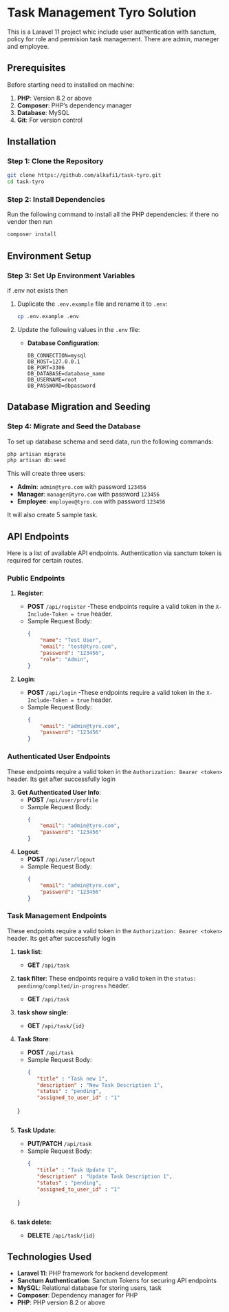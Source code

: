 
# Task Management Tyro Solution

This is a Laravel 11 project whic include user authentication with sanctum, policy for role and permision task management. There are admin, maneger and employee.

## Prerequisites

Before starting need to installed on machine:
1. **PHP**: Version 8.2 or above
2. **Composer**: PHP’s dependency manager
4. **Database**: MySQL
6. **Git**: For version control

## Installation

### Step 1: Clone the Repository

```bash
git clone https://github.com/alkafi1/task-tyro.git
cd task-tyro
```
### Step 2: Install Dependencies

Run the following command to install all the PHP dependencies:
if there no vendor then run
```bash
composer install
```

## Environment Setup

### Step 3: Set Up Environment Variables
if .env not exists then
1. Duplicate the `.env.example` file and rename it to `.env`:

    ```bash
    cp .env.example .env
    ```

2. Update the following values in the `.env` file:

    - **Database Configuration**:
      ```plaintext
      DB_CONNECTION=mysql
      DB_HOST=127.0.0.1
      DB_PORT=3306
      DB_DATABASE=database_name
      DB_USERNAME=root
      DB_PASSWORD=dbpassword
      ```


## Database Migration and Seeding

### Step 4: Migrate and Seed the Database

To set up database schema and seed data, run the following commands:

```bash
php artisan migrate
php artisan db:seed
```

This will create three users:
- **Admin**: `admin@tyro.com` with password `123456`
- **Manager**: `manager@tyro.com` with password `123456`
- **Employee**: `employee@tyro.com` with password `123456`

It will also create 5 sample task.

## API Endpoints

Here is a list of available API endpoints. Authentication via sanctum token is required for certain routes.

### Public Endpoints

1. **Register**: 
   - **POST** `/api/register`
   -These endpoints require a valid token in the `X-Include-Token = true` header.
   - Sample Request Body:
     ```json
     {
         "name": "Test User",
         "email": "test@tyro.com",
         "password": "123456",
         "role": "Admin",
     }
     ```

2. **Login**: 
   - **POST** `/api/login`
   -These endpoints require a valid token in the `X-Include-Token = true` header.
   - Sample Request Body:
     ```json
     {
         "email": "admin@tyro.com",
         "password": "123456"
     }
     ```
### Authenticated User Endpoints
These endpoints require a valid token in the `Authorization: Bearer <token>` header.
Its get after successfully login

3. **Get Authenticated User Info**: 
   - **POST** `/api/user/profile`
   - Sample Request Body:
     ```json
     {
         "email": "admin@tyro.com",
         "password": "123456"
     }
     ```
4. **Logout**: 
   - **POST** `/api/user/logout`
   - Sample Request Body:
     ```json
     {
         "email": "admin@tyro.com",
         "password": "123456"
     }
     ```
### Task Management Endpoints
These endpoints require a valid token in the `Authorization: Bearer <token>` header.
Its get after successfully login
1. **task list**: 
   - **GET** `/api/task`

2. **task filter**: 
These endpoints require a valid token in the `status: pendinng/complted/in-progress` header.
   - **GET** `/api/task`

3. **task show single**: 
   - **GET** `/api/task/{id}`

4. **Task Store**: 
   - **POST** `/api/task`
   - Sample Request Body:
     ```json
     {
        "title" : "Task new 1",
        "description" : "New Task Description 1",
        "status" : "pending",
        "assigned_to_user_id" : "1"
    }
     ```

5. **Task Update**: 
   - **PUT/PATCH** `/api/task`
   - Sample Request Body:
     ```json
     {
        "title" : "Task Update 1",
        "description" : "Update Task Description 1",
        "status" : "pending",
        "assigned_to_user_id" : "1"
    }
     ```

6. **task delete**: 
   - **DELETE** `/api/task/{id}`



## Technologies Used

- **Laravel 11**: PHP framework for backend development
- **Sanctum Authentication**: Sanctum Tokens for securing API endpoints
- **MySQL**: Relational database for storing users, task
- **Composer**: Dependency manager for PHP
- **PHP**: PHP version 8.2 or above
